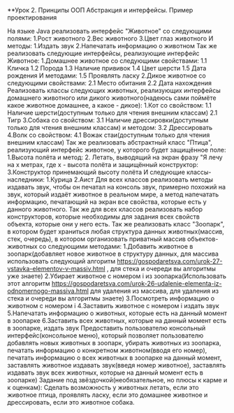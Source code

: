 **Урок 2. Принципы ООП Абстракция и интерфейсы. Пример проектирования

На языке Java реализовать интерфейс "Животное" со следующими полями:
1.Рост животного
2.Вес животного
3.Цвет глаз животного
И методы:
1.Издать звук
2.Напечатать информацию о животном
Так же реализовать следующие интерфейсы, реализующие интерфейс Животное:
1.Домашнее животное со следующими свойствами:
1.1 Кличка
1.2 Порода
1.3 Наличие прививок
1.4 Цвет шерсти
1.5 Дата рождения
И методами:
1.5 Проявлять ласку
2.Дикое животное со следующими свойствами:
2.1 Место обитания
2.2 Дата нахождения
Реализовать классы следующих животных, реализующих интерфейсы домашнего животного или дикого животного(надеюсь сами поймёте какое животное домашнее, а какое - дикое):
1.Кот со свойством:
1.1 Наличие шерсти(доступным только для чтения внешним классам)
2.1 Тигр
3.Собака со свойством:
3.1 Наличие дрессировки(доступным только для чтения внешним классам)
и методом:
3.2 Дрессировать
4.Волк со свойством:
4.1 Вожак стаи(доступным только для чтения внешним классам)
Так же реализовать абстрактный класс "Птица", реализующий интерфейс животное, у которого будет защищённое поле:
1.Высота полёта
и метод:
2. Летать, выводящий на экран фразу "Я лечу на x метрах, где x - высота полёта
и защищённый конструктор:
3.Конструктор принемающий высоту полёта
И следующие классы-наследники:
1.Курица
2.Аист
Для всех классов реализовать методы издавать звук, чтобы он печатал на консоль звук, примерно похожий на звук, который издаёт животное в реальном мире, а метод напечатать информацию, печатающий на экран все свойства, которые есть у данного животного. Так же для всех классов реализовать набор конструкторов, которые необходимы для задания всех свойств объекта, которые они у него есть.
Так же реализовать класс "Зоопарк", в котором будет храниться любая структура данных животных(массив, стек, очередь), в котором организовать приватный массив объектов-животных со следующими методами:
1.Добавить животное в зоопарк(добавляет новое животное в структуру данных, для массива использовать следующий алгоритм https://gospodaretsva.com/urok-27-vstavka-elementov-v-massiv.html , для стека и очереди вы алгоритмы уже знаете)
2.Убирает животное с номером i из зоопарка(Использовать этот алгоритм https://gospodaretsva.com/urok-26-udalenie-elementa-iz-odnomernogo-massiva.html для удаления из массива, для удаления из стека и очереди вы алгоритмы знаете)
3.Посмотреть информацию о животном с номером i
4.Заставить животное с номером i издать звук
5.Напечатать информацию о животных, которые есть на данный момент в зоопарке
6.Заставить всех животных, которые на данный момент есть в зоопарке, издать звук
Предоставить пользователю консольный интерфейс(консольное меню), который позволяет пользователю добавлять новых животных в зоопарк, убирать животных из зоопарка, печатать информацию о конкретном животном(вводя его номер), печатать информацию о всех животных в зоопарке на данный момент, заставлять животное издавать звук(введя номер животное), заставлять издавать звук всех животных, которые на данный момент есть в зоопарке)
Задание под звёздочкой(необязательное, но плюсы к карме и к оценкам): Сделать возможность у животных летать, если это животное птица, проявлять ласку, если это домашнее животное и дрессировать, если это животное собака.
